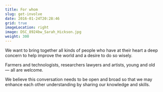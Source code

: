 ```yaml
---
title: For whom
slug: get-involve
date: 2016-01-24T20:28:46
grid: true
imageLocation: right
image: DSC_8924bw_Sarah_Hickson.jpg
weight: 300
---
```


We want to bring together all kinds of people who have at their heart a deep concern to help improve the world and a desire to do so wisely.

Farmers and technologists, researchers lawyers and artists, young and old — all are welcome.

We believe this conversation needs to be open and broad so that we may enhance each other understanding by sharing our knowledge and skills.
